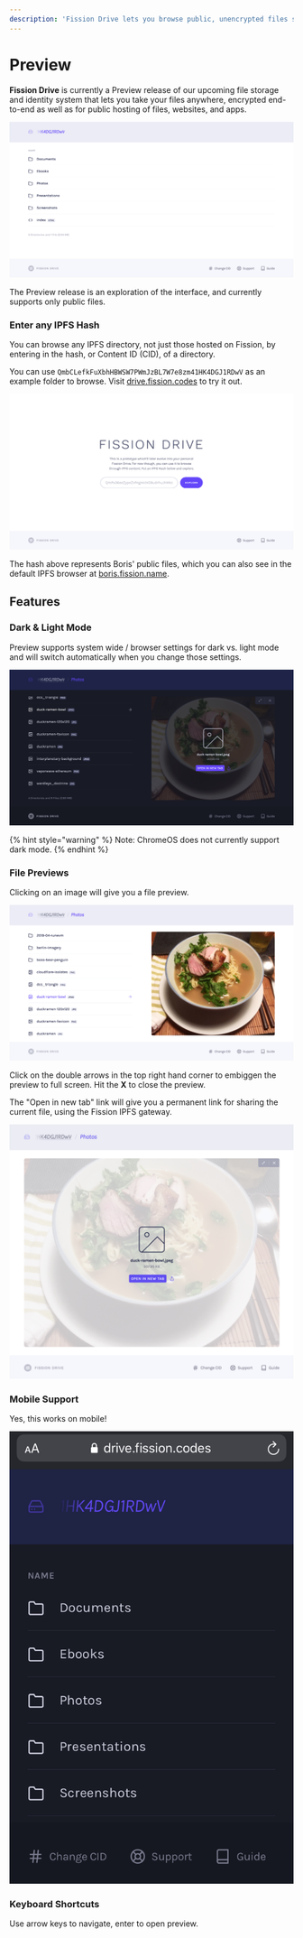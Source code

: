 ```yaml
---
description: 'Fission Drive lets you browse public, unencrypted files stored on IPFS.'
---
```


# Preview

**Fission Drive** is currently a Preview release of our upcoming file storage and identity system that lets you take your files anywhere, encrypted end-to-end as well as for public hosting of files, websites, and apps.

![Fission Drive Preview in light mode](../.gitbook/assets/drive-index-large-light.png)

The Preview release is an exploration of the interface, and currently supports only public files. 

### Enter any IPFS Hash

You can browse any IPFS directory, not just those hosted on Fission, by entering in the hash, or Content ID \(CID\), of a directory.

You can use `QmbCLefkFuXbhHBWSW7PWmJzBL7W7e8zm41HK4DGJ1RDwV` as an example folder to browse. Visit [drive.fission.codes](https://drive.fission.codes) to try it out.

![](../.gitbook/assets/drive-explore-large-light.png)

The hash above represents Boris' public files, which you can also see in the default IPFS browser at [boris.fission.name](https://boris.fission.name).

## Features

### Dark & Light Mode

Preview supports system wide / browser settings for dark vs. light mode and will switch automatically when you change those settings.

![](../.gitbook/assets/drive-preview-large-dark.png)

{% hint style="warning" %}
Note: ChromeOS does not currently support dark mode.
{% endhint %}

### File Previews

Clicking on an image will give you a file preview.

![](../.gitbook/assets/drive-preview-large-light.jpg)

Click on the double arrows in the top right hand corner to embiggen the preview to full screen. Hit the **X** to close the preview.

The "Open in new tab" link will give you a permanent link for sharing the current file, using the Fission IPFS gateway.

![](../.gitbook/assets/drive-image-preview.png)

### Mobile Support <a id="mobile"></a>

Yes, this works on mobile!

![Dark mode on iPhone](../.gitbook/assets/fission-drive-iphone-dark.png)

### Keyboard Shortcuts

Use arrow keys to navigate, enter to open preview.


